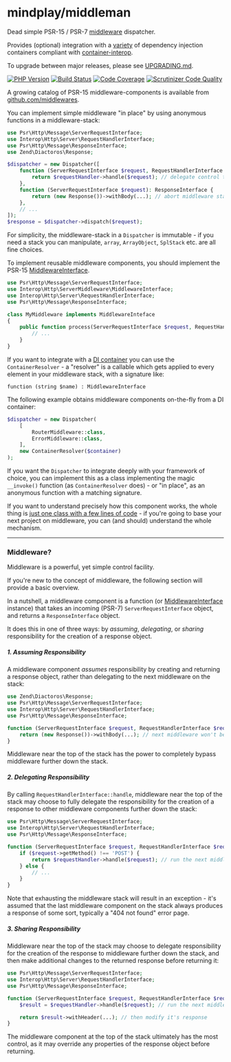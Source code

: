 mindplay/middleman
==================

Dead simple PSR-15 / PSR-7 [middleware](#middleware) dispatcher.

Provides (optional) integration with a [variety](https://github.com/container-interop/container-interop#compatible-projects)
of dependency injection containers compliant with [container-interop](https://github.com/container-interop/container-interop).

To upgrade between major releases, please see [UPGRADING.md](UPGRADING.md).

[![PHP Version](https://img.shields.io/badge/php-5.4%2B-blue.svg)](https://packagist.org/packages/mindplay/middleman)
[![Build Status](https://travis-ci.org/mindplay-dk/middleman.svg?branch=master)](https://travis-ci.org/mindplay-dk/middleman)
[![Code Coverage](https://scrutinizer-ci.com/g/mindplay-dk/middleman/badges/coverage.png?b=master)](https://scrutinizer-ci.com/g/mindplay-dk/middleman/?branch=master)
[![Scrutinizer Code Quality](https://scrutinizer-ci.com/g/mindplay-dk/middleman/badges/quality-score.png?b=master)](https://scrutinizer-ci.com/g/mindplay-dk/middleman/?branch=master)

A growing catalog of PSR-15 middleware-components is available from [github.com/middlewares](https://github.com/middlewares).

You can implement simple middleware "in place" by using anonymous functions in a middleware-stack:

```php
use Psr\Http\Message\ServerRequestInterface;
use Interop\Http\Server\RequestHandlerInterface;
use Psr\Http\Message\ResponseInterface;
use Zend\Diactoros\Response;

$dispatcher = new Dispatcher([
    function (ServerRequestInterface $request, RequestHandlerInterface $requestHandler): ResponseInterface {
        return $requestHandler->handle($request); // delegate control to next middleware
    },
    function (ServerRequestInterface $request): ResponseInterface {
        return (new Response())->withBody(...); // abort middleware stack and return the response
    },
    // ...
]);
$response = $dispatcher->dispatch($request);
```

For simplicity, the middleware-stack in a `Dispatcher` is immutable - if you need a stack you can manipulate, `array`, `ArrayObject`, `SplStack` etc. are all fine choices.

To implement reusable middleware components, you should implement the PSR-15 [MiddlewareInterface](https://github.com/http-interop/http-server-middleware/blob/master/src/MiddlewareInterface.php).

```php
use Psr\Http\Message\ServerRequestInterface;
use Interop\Http\ServerMiddleware\MiddlewareInterface;
use Interop\Http\Server\RequestHandlerInterface;
use Psr\Http\Message\ResponseInterface;

class MyMiddleware implements MiddlewareInteface
{
    public function process(ServerRequestInterface $request, RequestHandlerInterface $requestHandler): ResponseInterface {
        // ...
    }
}
```

If you want to integrate with a [DI container](https://github.com/container-interop/container-interop#compatible-projects)
you can use the `ContainerResolver` - a "resolver" is a callable which gets applied to every element in your middleware stack,
with a signature like:

    function (string $name) : MiddlewareInterface

The following example obtains middleware components on-the-fly from a DI container:

```php
$dispatcher = new Dispatcher(
    [
        RouterMiddleware::class,
        ErrorMiddleware::class,
    ],
    new ContainerResolver($container)
);
```

If you want the `Dispatcher` to integrate deeply with your framework of choice, you can implement this as a class
implementing the magic `__invoke()` function (as `ContainerResolver` does) - or "in place", as an anonymous function
with a matching signature.

If you want to understand precisely how this component works, the whole thing is [just one class
with a few lines of code](src/Dispatcher.php) - if you're going to base your next
project on middleware, you can (and should) understand the whole mechanism.

-----

<a name="middleware"></a>
### Middleware?

Middleware is a powerful, yet simple control facility.

If you're new to the concept of middleware, the following section will provide a basic overview.

In a nutshell, a middleware component is a function (or [MiddlewareInterface](https://github.com/http-interop/http-server-middleware/blob/master/src/MiddlewareInterface.php) instance)
that takes an incoming (PSR-7) `ServerRequestInterface` object, and returns a `ResponseInterface` object.

It does this in one of three ways: by *assuming*, *delegating*, or *sharing* responsibility
for the creation of a response object.

##### 1. Assuming Responsibility

A middleware component *assumes* responsibility by creating and returning a response object,
rather than delegating to the next middleware on the stack:

```php
use Zend\Diactoros\Response;
use Psr\Http\Message\ServerRequestInterface;
use Interop\Http\Server\RequestHandlerInterface;
use Psr\Http\Message\ResponseInterface;

function (ServerRequestInterface $request, RequestHandlerInterface $requestHandler): ResponseInterface {
    return (new Response())->withBody(...); // next middleware won't be run
}
```

Middleware near the top of the stack has the power to completely bypass middleware
further down the stack.

##### 2. Delegating Responsibility

By calling `RequestHandlerInterface::handle`, middleware near the top of the stack may choose to fully delegate the
responsibility for the creation of a response to other middleware components
further down the stack:

```php
use Psr\Http\Message\ServerRequestInterface;
use Interop\Http\Server\RequestHandlerInterface;
use Psr\Http\Message\ResponseInterface;

function (ServerRequestInterface $request, RequestHandlerInterface $requestHandler): ResponseInterface {
    if ($request->getMethod() !== 'POST') {
        return $requestHandler->handle($request); // run the next middleware
    } else {
        // ...
    }
}
```

Note that exhausting the middleware stack will result in an exception - it's assumed that
the last middleware component on the stack always produces a response of some sort, typically
a "404 not found" error page.

##### 3. Sharing Responsibility

Middleware near the top of the stack may choose to delegate responsibility for the creation of
the response to middleware further down the stack, and then make additional changes to
the returned response before returning it:

```php
use Psr\Http\Message\ServerRequestInterface;
use Interop\Http\Server\RequestHandlerInterface;
use Psr\Http\Message\ResponseInterface;

function (ServerRequestInterface $request, RequestHandlerInterface $requestHandler): ResponseInterface {
    $result = $requestHandler->handle($request); // run the next middleware

    return $result->withHeader(...); // then modify it's response
}
```

The middleware component at the top of the stack ultimately has the most control, as it may
override any properties of the response object before returning.

